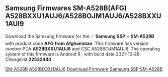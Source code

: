 <h2>Samsung Firmwares SM-A528B(AFG) A528BXXU1AUJ6/A528BOJM1AUJ6/A528BXXU1AUI9</h2>
Download the Samsung firmware for the ✅ <strong>Samsung SSP </strong> ⭐ <strong>SM-A528B</strong> with product code <strong>AFG</strong> <strong> from Afghanistan</strong>. This firmware has version number PDA <strong>A528BXXU1AUJ6</strong> and CSC A528BOJM1AUJ6. The operating system of this firmware is Android R , with build date 2021-10-28. Changelist <strong>22532440</strong>.


[SM-A528B](https://samfirm.shop/samsung/model/SM-A528B)
[A528BXXU1AUJ6](https://samfirm.shop/samsung/pda/A528BXXU1AUJ6)
[Download Firmware Samsung SSP SM-A528B](https://samfirm.shop/samsung/firmware/469475)
